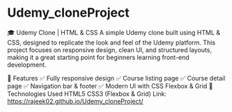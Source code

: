# Udemy_cloneProject
🎓 Udemy Clone | HTML & CSS
A simple Udemy clone built using HTML & CSS, designed to replicate the look and feel of the Udemy platform. This project focuses on responsive design, clean UI, and structured layouts, making it a great starting point for beginners learning front-end development.

🚀 Features
✅ Fully responsive design
✅ Course listing page
✅ Course detail page
✅ Navigation bar & footer
✅ Modern UI with CSS Flexbox & Grid
📌 Technologies Used
HTML5
CSS3 (Flexbox & Grid)
Link: https://rajeek02.github.io/Udemy_cloneProject/

